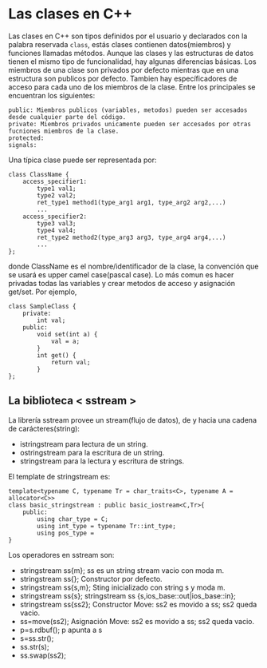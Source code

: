 # Las clases en C++
Las clases en C++ son tipos definidos por el usuario y declarados con la palabra reservada `class`, estás clases contienen datos(miembros) y funciones llamadas métodos.
Aunque las clases y las estructuras de datos tienen el mismo tipo de funcionalidad, hay algunas diferencias básicas. Los miembros de una clase son privados por defecto mientras que en una estructura son publicos por defecto.
 Tambien hay específicadores de acceso para cada uno de los miembros de la clase. Entre los principales se encuentran los siguientes:

    public: Miembros publicos (variables, metodos) pueden ser accesados desde cualquier parte del código.
    private: Miembros privados unicamente pueden ser accesados por otras fucniones miembros de la clase.
    protected:
    signals:

Una típica clase puede ser representada por:

    class ClassName {
        access_specifier1:
            type1 val1;
            type2 val2;
            ret_type1 method1(type_arg1 arg1, type_arg2 arg2,...)
            ...
        access_specifier2:
            type3 val3;
            type4 val4;
            ret_type2 method2(type_arg3 arg3, type_arg4 arg4,...)
            ...
    };

donde ClassName es el nombre/identificador de la clase, la convención que se usará es upper camel case(pascal case).
Lo más comun es hacer privadas todas las variables y crear metodos de acceso y asignación get/set. Por ejemplo,

    class SampleClass {
        private:
            int val;
        public:
            void set(int a) {
                val = a;
            }
            int get() {
                return val;
            }
    };

## La biblioteca < sstream >

La librería sstream provee un stream(flujo de datos), de y hacia una cadena de carácteres(string):
- istringstream para lectura de un string.
- ostringstream para la escritura de un string.
- stringstream para la lectura y escritura de strings. 

El template de stringstream es:
    
    template<typename C, typename Tr = char_traits<C>, typename A = allocator<C>>
    class basic_stringstream : public basic_iostream<C,Tr>{
        public: 
            using char_type = C;
            using int_type = typename Tr::int_type;
            using pos_type = 
    }

Los operadores en sstream son:

- stringstream ss{m}; ss es un string stream vacio con moda m.
- stringstream ss{}; Constructor por defecto.
- stringstream ss{s,m}; Sting inicializado con string s y moda m. 
- stringstream ss{s}; stringstream ss {s,ios_base::out|ios_base::in};
- stringstream ss{ss2}; Constructor Move: ss2 es movido a ss; ss2 queda vacio. 
- ss=move(ss2); Asignación Move: ss2 es movido a ss; ss2 queda vacio.
- p=s.rdbuf(); p apunta a s
- s=ss.str(); 
- ss.str(s); 
- ss.swap(ss2); 
